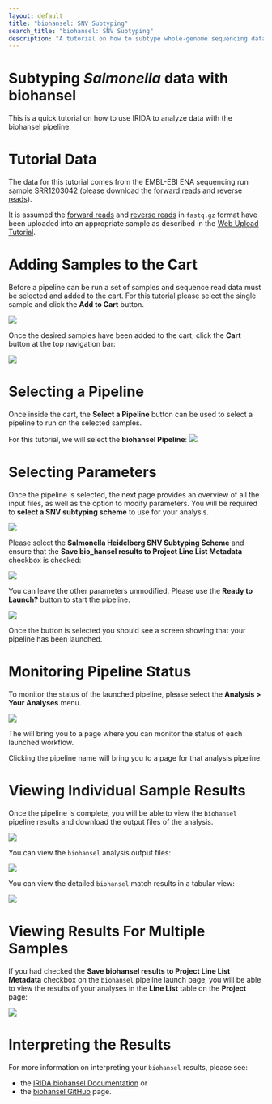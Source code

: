 ```yaml
---
layout: default
title: "biohansel: SNV Subtyping"
search_title: "biohansel: SNV Subtyping"
description: "A tutorial on how to subtype whole-genome sequencing data with biohansel"
---
```


Subtyping *Salmonella* data with biohansel
============================================
This is a quick tutorial on how to use IRIDA to analyze data with the biohansel pipeline.


Tutorial Data
=============

The data for this tutorial comes from the EMBL-EBI ENA sequencing run sample [SRR1203042] (please download the [forward reads] and [reverse reads]). 

It is assumed the [forward reads] and [reverse reads] in `fastq.gz` format have been uploaded into an appropriate sample as described in the [Web Upload Tutorial]. 


Adding Samples to the Cart
==========================

Before a pipeline can be run a set of samples and sequence read data must be selected and added to the cart. For this tutorial please select the single sample and click the **Add to Cart** button.

![](images/add-to-cart.png)

Once the desired samples have been added to the cart, click the **Cart** button at the top navigation bar:

![](images/cart-button.png)


Selecting a Pipeline
====================

Once inside the cart, the **Select a Pipeline** button can be used to select a pipeline to run on the selected samples.

For this tutorial, we will select the **biohansel Pipeline**: 
![](images/select-a-pipeline.png)


Selecting Parameters
====================

Once the pipeline is selected, the next page provides an overview of all the input files, as well as the option to modify parameters. You will be required to **select a SNV subtyping scheme** to use for your analysis.

![](images/bio_hansel-pipeline_launch-initial.png)

Please select the **Salmonella Heidelberg SNV Subtyping Scheme** and ensure that the **Save bio_hansel results to Project Line List Metadata** checkbox is checked:

![](images/bio_hansel-pipeline_launch-selected_scheme-save_to_sample_metadata.png)

You can leave the other parameters unmodified. Please use the **Ready to Launch?** button to start the pipeline.

![](images/launch.png)

Once the button is selected you should see a screen showing that your pipeline has been launched.


Monitoring Pipeline Status
==========================

To monitor the status of the launched pipeline, please select the **Analysis > Your Analyses** menu.

![](images/analysis.png)

The will bring you to a page where you can monitor the status of each launched workflow.

Clicking the pipeline name will bring you to a page for that analysis pipeline. 


Viewing Individual Sample Results
=================================

Once the pipeline is complete, you will be able to view the `biohansel` pipeline results and download the output files of the analysis.

![](images/bio_hansel-analysis-details-SRR1203042.png)

You can view the `biohansel` analysis output files:

![](images/bio_hansel-analysis_details-SRR1203042-output-preview.png)

You can view the detailed `biohansel` match results in a tabular view:

![](images/bio_hansel-analysis_details-preview-match_results.png)


Viewing Results For Multiple Samples
====================================

If you had checked the **Save biohansel results to Project Line List Metadata** checkbox on the `biohansel` pipeline launch page, you will be able to view the results of your analyses in the **Line List** table on the **Project** page:

![](images/bio_hansel-line_list_table-3-samples.png)


Interpreting the Results
========================

For more information on interpreting your `biohansel` results, please see:

- the [IRIDA biohansel Documentation][docs] or 
- the [biohansel GitHub] page.


[SRR1203042]: https://www.ebi.ac.uk/ena/data/view/SRR1203042&display=html
[forward reads]: ftp://ftp.sra.ebi.ac.uk/vol1/fastq/SRR120/002/SRR1203042/SRR1203042_1.fastq.gz
[reverse reads]: ftp://ftp.sra.ebi.ac.uk/vol1/fastq/SRR120/002/SRR1203042/SRR1203042_2.fastq.gz
[Web Upload Tutorial]: ../web-upload/
[docs]: ../../user/biohansel/
[biohansel GitHub]: https://github.com/phac-nml/biohansel
